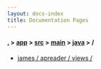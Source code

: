 ```yaml
---
layout: docs-index
title: Documentation Pages
---
```

#### [.](./../../../../index) > [app](./../../../index) > [src](./../../index) > [main](./../index) > [java](./index) > **/**

- [james / apreader / views / ](james/apreader/views/)
